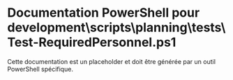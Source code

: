 # Documentation PowerShell pour development\scripts\planning\tests\Test-RequiredPersonnel.ps1

Cette documentation est un placeholder et doit être générée par un outil PowerShell spécifique.
